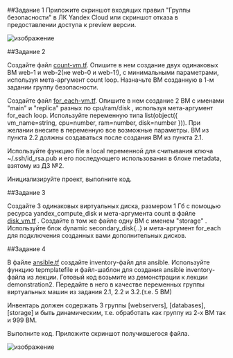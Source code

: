 
##Задание 1
Приложите скриншот входящих правил "Группы безопасности" в ЛК Yandex Cloud или скриншот отказа в предоставлении доступа к preview версии.

![изображение](https://github.com/gambrilus/devops-netology/assets/100866321/0eb518b2-9493-4556-9e64-3c7309f4b03d)

##Задание 2


Создайте файл [count-vm.tf](https://github.com/gambrilus/devops-netology/blob/terraform-03/virtualization/03/src/count-vm.tf). Опишите в нем создание двух одинаковых ВМ web-1 и web-2(не web-0 и web-1!), с минимальными параметрами, используя мета-аргумент count loop. Назначьте ВМ созданную в 1-м задании группу безопасности.

Создайте файл [for_each-vm.tf](https://github.com/gambrilus/devops-netology/blob/terraform-03/virtualization/03/src/for_each-vm.tf). Опишите в нем создание 2 ВМ с именами "main" и "replica" разных по cpu/ram/disk , используя мета-аргумент for_each loop. Используйте переменную типа list(object({ vm_name=string, cpu=number, ram=number, disk=number })). При желании внесите в переменную все возможные параметры.
ВМ из пункта 2.2 должны создаваться после создания ВМ из пункта 2.1.

Используйте функцию file в local переменной для считывания ключа ~/.ssh/id_rsa.pub и его последующего использования в блоке metadata, взятому из ДЗ №2.

Инициализируйте проект, выполните код.

##Задание 3

Создайте 3 одинаковых виртуальных диска, размером 1 Гб с помощью ресурса yandex_compute_disk и мета-аргумента count в файле [disk_vm.tf](https://github.com/gambrilus/devops-netology/blob/terraform-03/virtualization/03/src/disk_vm.tf) .
Создайте в том же файле одну ВМ c именем "storage" . Используйте блок dynamic secondary_disk{..} и мета-аргумент for_each для подключения созданных вами дополнительных дисков.

##Задание 4

В файле [ansible.tf](https://github.com/gambrilus/devops-netology/blob/terraform-03/virtualization/03/src/ansible.tf) создайте inventory-файл для ansible. Используйте функцию tepmplatefile и файл-шаблон для создания ansible inventory-файла из лекции. Готовый код возьмите из демонстрации к лекции demonstration2. Передайте в него в качестве переменных группы виртуальных машин из задания 2.1, 2.2 и 3.2.(т.е. 5 ВМ)

Инвентарь должен содержать 3 группы [webservers], [databases], [storage] и быть динамическим, т.е. обработать как группу из 2-х ВМ так и 999 ВМ.

Выполните код. Приложите скриншот получившегося файла.
    
![изображение](https://github.com/gambrilus/devops-netology/assets/100866321/97f38186-751c-42a3-acdf-e32d0f8ef535)

